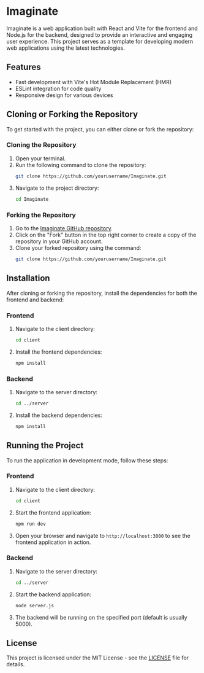 # Imaginate

Imaginate is a web application built with React and Vite for the frontend and Node.js for the backend, designed to provide an interactive and engaging user experience. This project serves as a template for developing modern web applications using the latest technologies.

## Features
- Fast development with Vite's Hot Module Replacement (HMR)
- ESLint integration for code quality
- Responsive design for various devices

## Cloning or Forking the Repository
To get started with the project, you can either clone or fork the repository:

### Cloning the Repository
1. Open your terminal.
2. Run the following command to clone the repository:
   ```bash
   git clone https://github.com/yourusername/Imaginate.git
   ```
3. Navigate to the project directory:
   ```bash
   cd Imaginate
   ```

### Forking the Repository
1. Go to the [Imaginate GitHub repository](https://github.com/yourusername/Imaginate).
2. Click on the "Fork" button in the top right corner to create a copy of the repository in your GitHub account.
3. Clone your forked repository using the command:
   ```bash
   git clone https://github.com/yourusername/Imaginate.git
   ```

## Installation
After cloning or forking the repository, install the dependencies for both the frontend and backend:

### Frontend
1. Navigate to the client directory:
   ```bash
   cd client
   ```
2. Install the frontend dependencies:
   ```bash
   npm install
   ```

### Backend
1. Navigate to the server directory:
   ```bash
   cd ../server
   ```
2. Install the backend dependencies:
   ```bash
   npm install
   ```

## Running the Project
To run the application in development mode, follow these steps:

### Frontend
1. Navigate to the client directory:
   ```bash
   cd client
   ```
2. Start the frontend application:
   ```bash
   npm run dev
   ```
3. Open your browser and navigate to `http://localhost:3000` to see the frontend application in action.

### Backend
1. Navigate to the server directory:
   ```bash
   cd ../server
   ```
2. Start the backend application:
   ```bash
   node server.js
   ```
3. The backend will be running on the specified port (default is usually 5000).

## License
This project is licensed under the MIT License - see the [LICENSE](LICENSE) file for details.
